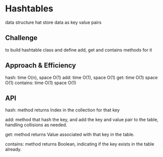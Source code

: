 # Hashtables
data structure hat store data as key value pairs

## Challenge
to build hashtable class and define add, get and contains methods for it

## Approach & Efficiency
hash: time O(n), space O(1)
add:  time O(1), space O(1)
get:  time O(1)  space O(1)
contains: time O(1)  space O(1)

## API
hash:  method returns Index in the collection for that key

add: method that  hash the key, and add the key and value pair to the table, handling collisions as needed.

get: method returns Value associated with that key in the table.

contains:  method returns Boolean, indicating if the key exists in the table already.



